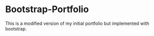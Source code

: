 # Bootstrap-Portfolio
This is a modified version of my initial portfolio but implemented with bootstrap.

